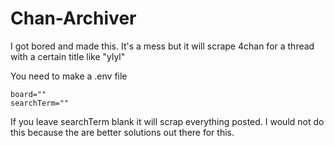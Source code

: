 # Chan-Archiver
I got bored and made this. It's a mess but it will scrape 4chan for a thread with a certain title like "ylyl"

You need to make a .env file
```
board=""
searchTerm=""
```
If you leave searchTerm blank it will scrap everything posted. I would not do this because the are better solutions out there for this.
